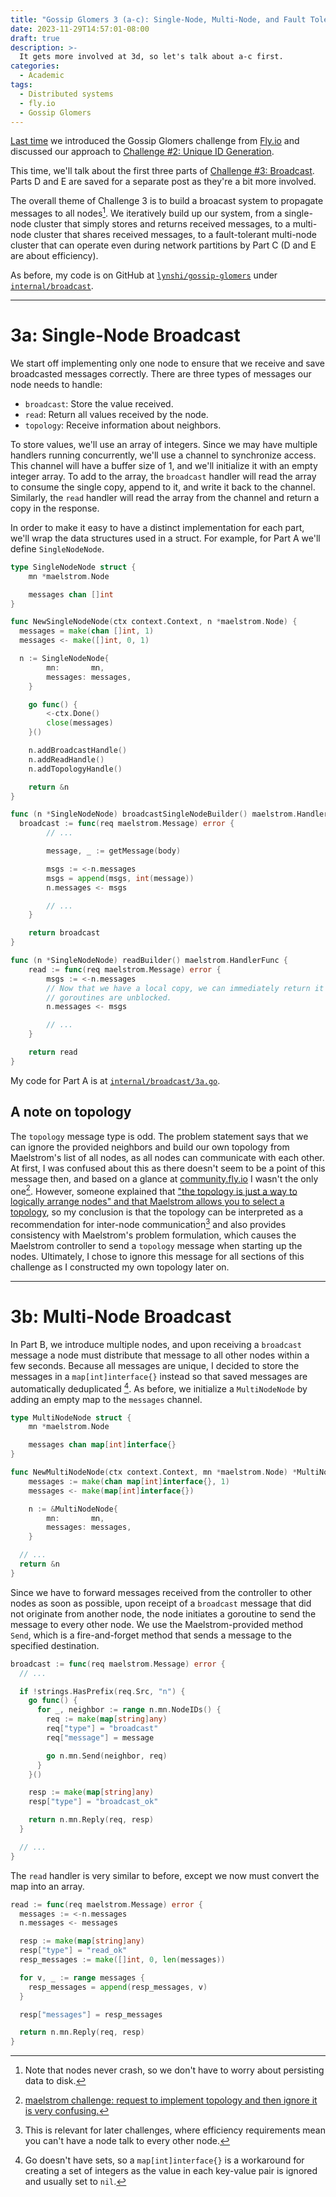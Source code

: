 ```yaml
---
title: "Gossip Glomers 3 (a-c): Single-Node, Multi-Node, and Fault Tolerant Broadcast"
date: 2023-11-29T14:57:01-08:00
draft: true
description: >-
  It gets more involved at 3d, so let's talk about a-c first.
categories:
  - Academic
tags:
  - Distributed systems
  - fly.io
  - Gossip Glomers
---
```


[Last time](https://lynshi.github.io/posts/gossip-glomers-intro-and-unique-id-generation/) we introduced the Gossip Glomers challenge from [Fly.io](https://fly.io/) and discussed our approach to [Challenge #2: Unique ID Generation](https://fly.io/dist-sys/2/).

This time, we'll talk about the first three parts of [Challenge #3: Broadcast](https://fly.io/dist-sys/3a/). Parts D and E are saved for a separate post as they're a bit more involved.

The overall theme of Challenge 3 is to build a broacast system to propagate messages to all nodes[^0]. We iteratively build up our system, from a single-node cluster that simply stores and returns received messages, to a multi-node cluster that shares received messages, to a fault-tolerant multi-node cluster that can operate even during network partitions by Part C (D and E are about efficiency).

As before, my code is on GitHub at [`lynshi/gossip-glomers`](https://github.com/lynshi/gossip-glomers) under [`internal/broadcast`](https://github.com/lynshi/gossip-glomers/tree/main/internal/broadcast).

---
# 3a: Single-Node Broadcast
We start off implementing only one node to ensure that we receive and save broadcasted messages correctly. There are three types of messages our node needs to handle:
* `broadcast`: Store the value received.
* `read`: Return all values received by the node.
* `topology`: Receive information about neighbors.

To store values, we'll use an array of integers. Since we may have multiple handlers running concurrently, we'll use a channel to synchronize access. This channel will have a buffer size of 1, and we'll initialize it with an empty integer array. To add to the array, the `broadcast` handler will read the array to consume the single copy, append to it, and write it back to the channel. Similarly, the `read` handler will read the array from the channel and return a copy in the response.

In order to make it easy to have a distinct implementation for each part, we'll wrap the data structures used in a struct. For example, for Part A we'll define `SingleNodeNode`.

```go
type SingleNodeNode struct {
	mn *maelstrom.Node

	messages chan []int
}

func NewSingleNodeNode(ctx context.Context, n *maelstrom.Node) {
  messages = make(chan []int, 1)
  messages <- make([]int, 0, 1)

  n := SingleNodeNode{
		mn:       mn,
		messages: messages,
	}

	go func() {
		<-ctx.Done()
		close(messages)
	}()

	n.addBroadcastHandle()
	n.addReadHandle()
	n.addTopologyHandle()

	return &n
}
```

```go
func (n *SingleNodeNode) broadcastSingleNodeBuilder() maelstrom.HandlerFunc {
  broadcast := func(req maelstrom.Message) error {
		// ...

		message, _ := getMessage(body)

		msgs := <-n.messages
		msgs = append(msgs, int(message))
		n.messages <- msgs

		// ...
	}

	return broadcast
}
```

```go
func (n *SingleNodeNode) readBuilder() maelstrom.HandlerFunc {
	read := func(req maelstrom.Message) error {
		msgs := <-n.messages
		// Now that we have a local copy, we can immediately return it to the channel so that other
		// goroutines are unblocked.
		n.messages <- msgs

		// ...
	}

	return read
}
```

My code for Part A is at [`internal/broadcast/3a.go`](https://github.com/lynshi/gossip-glomers/blob/main/internal/broadcast/3a.go).

## A note on topology
The `topology` message type is odd. The problem statement says that we can ignore the provided neighbors and build our own topology from Maelstrom's list of all nodes, as all nodes can communicate with each other. At first, I was confused about this as there doesn't seem to be a point of this message then, and based on a glance at [community.fly.io](https://community.fly.io/tag/dist-sys-challenge) I wasn't the only one[^1]. However, someone explained that ["the topology is just a way to logically arrange nodes" and that Maelstrom allows you to select a topology](https://community.fly.io/t/using-a-own-topology/11057/6), so my conclusion is that the topology can be interpreted as a recommendation for inter-node communication[^2] and also provides consistency with Maelstrom's problem formulation, which causes the Maelstrom controller to send a `topology` message when starting up the nodes. Ultimately, I chose to ignore this message for all sections of this challenge as I constructed my own topology later on.

---

# 3b: Multi-Node Broadcast
In Part B, we introduce multiple nodes, and upon receiving a `broadcast` message a node must distribute that message to all other nodes within a few seconds. Because all messages are unique, I decided to store the messages in a `map[int]interface{}` instead so that saved messages are automatically deduplicated [^3]. As before, we initialize a `MultiNodeNode` by adding an empty map to the `messages` channel.

```go
type MultiNodeNode struct {
	mn *maelstrom.Node

	messages chan map[int]interface{}
}

func NewMultiNodeNode(ctx context.Context, mn *maelstrom.Node) *MultiNodeNode {
	messages := make(chan map[int]interface{}, 1)
	messages <- make(map[int]interface{})

	n := &MultiNodeNode{
		mn:       mn,
		messages: messages,
	}

  // ...
  return &n
}
```

Since we have to forward messages received from the controller to other nodes as soon as possible, upon receipt of a `broadcast` message that did not originate from another node, the node initiates a goroutine to send the message to every other node. We use the Maelstrom-provided method `Send`, which is a fire-and-forget method that sends a message to the specified destination.

```go
broadcast := func(req maelstrom.Message) error {
  // ...

  if !strings.HasPrefix(req.Src, "n") {
    go func() {
      for _, neighbor := range n.mn.NodeIDs() {
        req := make(map[string]any)
        req["type"] = "broadcast"
        req["message"] = message

        go n.mn.Send(neighbor, req)
      }
    }()

    resp := make(map[string]any)
    resp["type"] = "broadcast_ok"

    return n.mn.Reply(req, resp)
  }

  // ...
}
```

The `read` handler is very similar to before, except we now must convert the map into an array.
```go
read := func(req maelstrom.Message) error {
  messages := <-n.messages
  n.messages <- messages

  resp := make(map[string]any)
  resp["type"] = "read_ok"
  resp_messages := make([]int, 0, len(messages))

  for v, _ := range messages {
    resp_messages = append(resp_messages, v)
  }

  resp["messages"] = resp_messages

  return n.mn.Reply(req, resp)
}
```

<!--- Footnotes -->
[^0]: Note that nodes never crash, so we don't have to worry about persisting data to disk.
[^1]: [maelstrom challenge: request to implement topology and then ignore it is very confusing.](https://community.fly.io/t/maelstrom-challenge-request-to-implement-topology-and-then-ignore-it-is-very-confusing/11337)
[^2]: This is relevant for later challenges, where efficiency requirements mean you can't have a node talk to every other node.
[^3]: Go doesn't have sets, so a `map[int]interface{}` is a workaround for creating a set of integers as the value in each key-value pair is ignored and usually set to `nil`.
